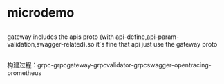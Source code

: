 # microdemo

##
gateway  includes the apis proto (with api-define,api-param-validation,swagger-related).so it`s fine that api just use the gateway proto 
##
构建过程：grpc-grpcgateway-grpcvalidator-grpcswagger-opentracing-prometheus
